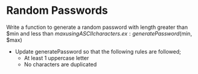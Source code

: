 # Random Passwords
Write a function to generate a random password with length greater than $min and less than $max using ASCII characters. ex: generatePassword($min, $max)


* Update generatePassword so that the following rules are followed;
  * At least 1 uppercase letter
  * No characters are duplicated




